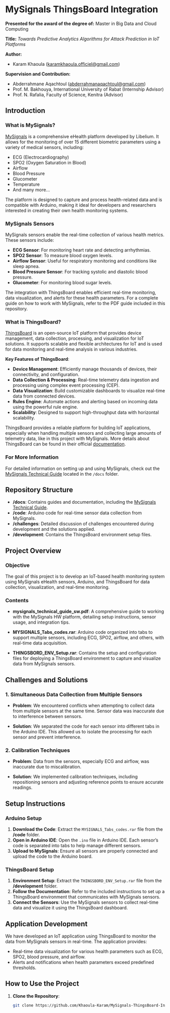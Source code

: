 # MySignals ThingsBoard Integration

**Presented for the award of the degree of:**
Master in Big Data and Cloud Computing

**Title:**
_Towards Predictive Analytics Algorithms for Attack Prediction in IoT Platforms_

**Author:**
- Karam Khaoula (karamkhaoula.officiel@gmail.com)

**Supervision and Contribution:**
- Abderrahmane Aqachtoul (abderrahmanaqachtoul@gmail.com)
- Prof. M. Bakhouya, International University of Rabat (Internship Advisor)
- Prof. N. Rafalia, Faculty of Science, Kenitra (Advisor)

## Introduction

### What is MySignals?
[MySignals](https://web.archive.org/web/20170709033035/https://www.cooking-hacks.com/mysignals-hw-v1-ehealth-medical-biometric-iot-platform-arduino-tutorial/) is a comprehensive eHealth platform developed by Libelium. It allows for the monitoring of over 15 different biometric parameters using a variety of medical sensors, including:
- ECG (Electrocardiography)
- SPO2 (Oxygen Saturation in Blood)
- Airflow
- Blood Pressure
- Glucometer
- Temperature
- And many more...

The platform is designed to capture and process health-related data and is compatible with Arduino, making it ideal for developers and researchers interested in creating their own health monitoring systems.

### MySignals Sensors
MySignals sensors enable the real-time collection of various health metrics. These sensors include:
- **ECG Sensor**: For monitoring heart rate and detecting arrhythmias.
- **SPO2 Sensor**: To measure blood oxygen levels.
- **Airflow Sensor**: Useful for respiratory monitoring and conditions like sleep apnea.
- **Blood Pressure Sensor**: For tracking systolic and diastolic blood pressure.
- **Glucometer**: For monitoring blood sugar levels.

The integration with ThingsBoard enables efficient real-time monitoring, data visualization, and alerts for these health parameters. For a complete guide on how to work with MySignals, refer to the PDF guide included in this repository.

### What is ThingsBoard?
[ThingsBoard](https://thingsboard.io/docs/) is an open-source IoT platform that provides device management, data collection, processing, and visualization for IoT solutions. It supports scalable and flexible architectures for IoT and is used for data monitoring and real-time analysis in various industries.

**Key Features of ThingsBoard**:
- **Device Management**: Efficiently manage thousands of devices, their connectivity, and configuration.
- **Data Collection & Processing**: Real-time telemetry data ingestion and processing using complex event processing (CEP).
- **Data Visualization**: Build customizable dashboards to visualize real-time data from connected devices.
- **Rules Engine**: Automate actions and alerting based on incoming data using the powerful rule engine.
- **Scalability**: Designed to support high-throughput data with horizontal scalability.

ThingsBoard provides a reliable platform for building IoT applications, especially when handling multiple sensors and collecting large amounts of telemetry data, like in this project with MySignals. More details about ThingsBoard can be found in their official [documentation](https://thingsboard.io/docs/).

### For More Information
For detailed information on setting up and using MySignals, check out the [MySignals Technical Guide](docs/mysignals_technical_guide_sw.pdf) located in the `/docs` folder.

## Repository Structure

- **/docs**: Contains guides and documentation, including the [MySignals Technical Guide](docs/mysignals_technical_guide_sw.pdf).
- **/code**: Arduino code for real-time sensor data collection from MySignals.
- **/challenges**: Detailed discussion of challenges encountered during development and the solutions applied.
- **/development**: Contains the ThingsBoard environment setup files.

## Project Overview

### Objective
The goal of this project is to develop an IoT-based health monitoring system using MySignals eHealth sensors, Arduino, and ThingsBoard for data collection, visualization, and real-time monitoring.

### Contents

- **mysignals_technical_guide_sw.pdf**: A comprehensive guide to working with the MySignals HW platform, detailing setup instructions, sensor usage, and integration tips.
  
- **MYSIGNALS_Tabs_codes.rar**: Arduino code organized into tabs to support multiple sensors, including ECG, SPO2, airflow, and others, with real-time data acquisition.

- **THINGSBORD_ENV_Setup.rar**: Contains the setup and configuration files for deploying a ThingsBoard environment to capture and visualize data from MySignals sensors.

## Challenges and Solutions

### 1. Simultaneous Data Collection from Multiple Sensors
- **Problem**: We encountered conflicts when attempting to collect data from multiple sensors at the same time. Sensor data was inaccurate due to interference between sensors.
  
- **Solution**: We separated the code for each sensor into different tabs in the Arduino IDE. This allowed us to isolate the processing for each sensor and prevent interference.

### 2. Calibration Techniques
- **Problem**: Data from the sensors, especially ECG and airflow, was inaccurate due to miscalibration.

- **Solution**: We implemented calibration techniques, including repositioning sensors and adjusting reference points to ensure accurate readings.

## Setup Instructions

### Arduino Setup
1. **Download the Code**: Extract the `MYSIGNALS_Tabs_codes.rar` file from the **/code** folder.
2. **Open in Arduino IDE**: Open the `.ino` file in Arduino IDE. Each sensor’s code is separated into tabs to help manage different sensors.
3. **Upload to MySignals**: Ensure all sensors are properly connected and upload the code to the Arduino board.

### ThingsBoard Setup
1. **Environment Setup**: Extract the `THINGSBORD_ENV_Setup.rar` file from the **/development** folder.
2. **Follow the Documentation**: Refer to the included instructions to set up a ThingsBoard environment that communicates with MySignals sensors.
3. **Connect the Sensors**: Use the MySignals sensors to collect real-time data and visualize it using the ThingsBoard dashboard.

## Application Development

We have developed an IoT application using ThingsBoard to monitor the data from MySignals sensors in real-time. The application provides:
- Real-time data visualization for various health parameters such as ECG, SPO2, blood pressure, and airflow.
- Alerts and notifications when health parameters exceed predefined thresholds.

## How to Use the Project

1. **Clone the Repository**:
   ```bash
   git clone https://github.com/Khaoula-Karam/MySignals-ThingsBoard-Integration.git

